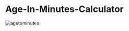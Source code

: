 # Age-In-Minutes-Calculator


![agetominutes](https://user-images.githubusercontent.com/41462854/121534590-fc8f2000-ca1e-11eb-8b21-f0db191aec32.gif)
